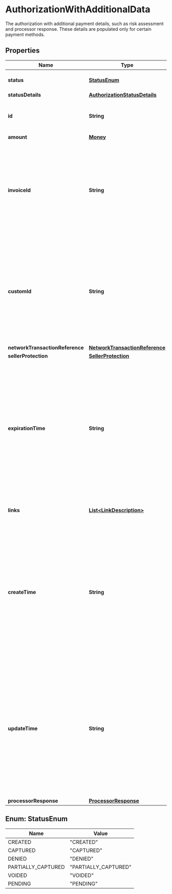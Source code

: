 

# AuthorizationWithAdditionalData

The authorization with additional payment details, such as risk assessment and processor response. These details are populated only for certain payment methods.

## Properties

| Name | Type | Description | Notes |
|------------ | ------------- | ------------- | -------------|
|**status** | [**StatusEnum**](#StatusEnum) | The status for the authorized payment. |  [optional] [readonly] |
|**statusDetails** | [**AuthorizationStatusDetails**](AuthorizationStatusDetails.md) |  |  [optional] |
|**id** | **String** | The PayPal-generated ID for the authorized payment. |  [optional] [readonly] |
|**amount** | [**Money**](Money.md) |  |  [optional] |
|**invoiceId** | **String** | The API caller-provided external invoice number for this order. Appears in both the payer&#39;s transaction history and the emails that the payer receives. |  [optional] [readonly] |
|**customId** | **String** | The API caller-provided external ID. Used to reconcile API caller-initiated transactions with PayPal transactions. Appears in transaction and settlement reports. |  [optional] |
|**networkTransactionReference** | [**NetworkTransactionReference**](NetworkTransactionReference.md) |  |  [optional] |
|**sellerProtection** | [**SellerProtection**](SellerProtection.md) |  |  [optional] |
|**expirationTime** | **String** | The date and time, in [Internet date and time format](https://tools.ietf.org/html/rfc3339#section-5.6). Seconds are required while fractional seconds are optional.&lt;blockquote&gt;&lt;strong&gt;Note:&lt;/strong&gt; The regular expression provides guidance but does not reject all invalid dates.&lt;/blockquote&gt; |  [optional] |
|**links** | [**List&lt;LinkDescription&gt;**](LinkDescription.md) | An array of related [HATEOAS links](/docs/api/reference/api-responses/#hateoas-links). |  [optional] [readonly] |
|**createTime** | **String** | The date and time, in [Internet date and time format](https://tools.ietf.org/html/rfc3339#section-5.6). Seconds are required while fractional seconds are optional.&lt;blockquote&gt;&lt;strong&gt;Note:&lt;/strong&gt; The regular expression provides guidance but does not reject all invalid dates.&lt;/blockquote&gt; |  [optional] |
|**updateTime** | **String** | The date and time, in [Internet date and time format](https://tools.ietf.org/html/rfc3339#section-5.6). Seconds are required while fractional seconds are optional.&lt;blockquote&gt;&lt;strong&gt;Note:&lt;/strong&gt; The regular expression provides guidance but does not reject all invalid dates.&lt;/blockquote&gt; |  [optional] |
|**processorResponse** | [**ProcessorResponse**](ProcessorResponse.md) |  |  [optional] |



## Enum: StatusEnum

| Name | Value |
|---- | -----|
| CREATED | &quot;CREATED&quot; |
| CAPTURED | &quot;CAPTURED&quot; |
| DENIED | &quot;DENIED&quot; |
| PARTIALLY_CAPTURED | &quot;PARTIALLY_CAPTURED&quot; |
| VOIDED | &quot;VOIDED&quot; |
| PENDING | &quot;PENDING&quot; |



